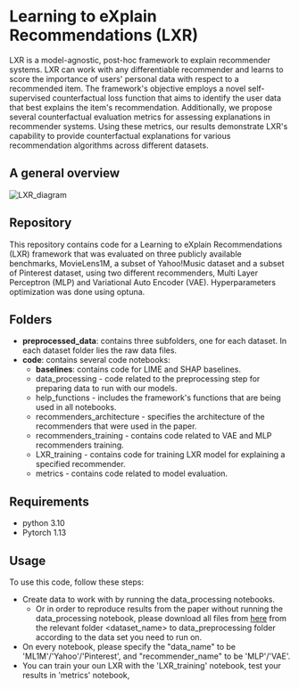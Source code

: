 # Learning to eXplain Recommendations (LXR)

LXR is a model-agnostic, post-hoc framework to explain recommender systems. LXR can work with any differentiable recommender and learns to score the importance of users' personal data with respect to a recommended item. The framework's objective employs a novel self-supervised counterfactual loss function that aims to identify the user data that best explains the item's recommendation. Additionally, we propose several counterfactual evaluation metrics for assessing explanations in recommender systems. Using these metrics, our results demonstrate LXR's capability to provide counterfactual explanations for various recommendation algorithms across different datasets.

## A general overview 
![LXR_diagram](https://github.com/ExplainingRecommendations/LXR/assets/130644098/e4f6c4b3-d5de-48eb-a3b8-9f0e43dcecb1)

## Repository

This repository contains code for a Learning to eXplain Recommendations (LXR) framework that was evaluated on three publicly available benchmarks, MovieLens1M, a subset of Yahoo!Music dataset and a subset of Pinterest dataset, using two different recommenders, Multi Layer Perceptron (MLP) and Variational Auto Encoder (VAE). Hyperparameters optimization was done using optuna.

## Folders

* **preprocessed_data**: contains three subfolders, one for each dataset. In each dataset folder lies the raw data files.
* **code**: contains several code notebooks:
  * **baselines**: contains code for LIME and SHAP baselines.
  - data_processing - code related to the preprocessing step for preparing data to run with our models.
  - help_functions - includes the framework's functions that are being used in all notebooks.
  - recommenders_architecture - specifies the architecture of the recommenders that were used in the paper.
  - recommenders_training - contains code related to VAE and MLP recommenders training.
  - LXR_training - contains code for training LXR model for explaining a specified recommender.
  - metrics - contains code related to model evaluation.

## Requirements

* python 3.10
* Pytorch 1.13

## Usage

To use this code, follow these steps:
+ Create data to work with by running the data_processing notebooks.
  - Or in order to reproduce results from the paper without running the data_processing notebook, please download all files from [here](https://drive.google.com/drive/folders/1wMXgP0x4BRHGMX7fky8C2ohBOBMoRJdk?usp=sharing) from the relevant folder <dataset_name> to data_preprocessing folder according to the data set you need to run on. 
+ On every notebook, please specify the "data_name" to be 'ML1M'/'Yahoo'/'Pinterest', and "recommender_name" to be 'MLP'/'VAE'.
+ You can train your oun LXR with the 'LXR_training' notebook, test your results in 'metrics' notebook, 



